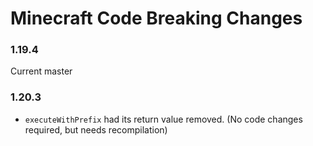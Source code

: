 # Minecraft Code Breaking Changes
### 1.19.4
Current master

### 1.20.3
- `executeWithPrefix` had its return value removed. (No code changes required, but needs recompilation)
